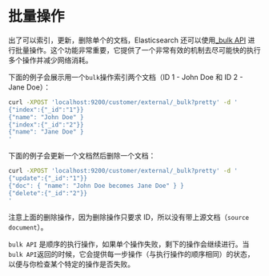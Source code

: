 # 批量操作

出了可以索引，更新，删除单个的文档，Elasticsearch 还可以使用[_bulk API](https://www.elastic.co/guide/en/elasticsearch/reference/current/docs-bulk.html) 进行批量操作。这个功能非常重要，它提供了一个非常有效的机制去尽可能快的执行多个操作并减少网络消耗。

下面的例子会展示用一个`bulk`操作索引两个文档（ID 1 - John Doe 和 ID 2 - Jane Doe）：

```sh
curl -XPOST 'localhost:9200/customer/external/_bulk?pretty' -d '
{"index":{"_id":"1"}}
{"name": "John Doe" }
{"index":{"_id":"2"}}
{"name": "Jane Doe" }
'
```

下面的例子会更新一个文档然后删除一个文档：

```sh
curl -XPOST 'localhost:9200/customer/external/_bulk?pretty' -d '
{"update":{"_id":"1"}}
{"doc": { "name": "John Doe becomes Jane Doe" } }
{"delete":{"_id":"2"}}
'
```
注意上面的删除操作，因为删除操作只要求 ID，所以没有带上源文档（`source document`）。

`bulk API` 是顺序的执行操作，如果单个操作失败，剩下的操作会继续进行。当`bulk API`返回的时候，它会提供每一步操作（与执行操作的顺序相同）的状态，以便与你检查某个特定的操作是否失败。




